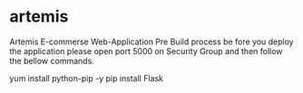 # artemis
Artemis E-commerse Web-Application
Pre Build process
be fore you deploy the application please open port 5000 on Security Group and then follow the bellow commands.

yum install python-pip -y
pip install Flask
